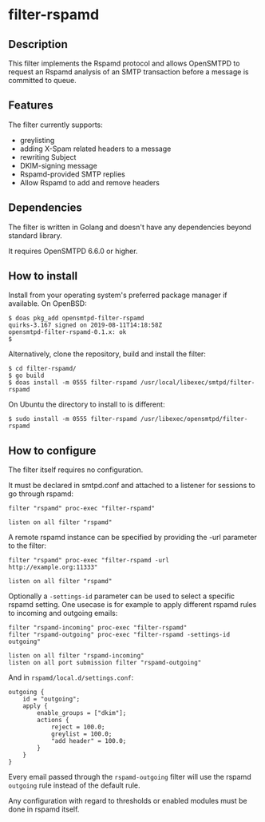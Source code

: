 # filter-rspamd

## Description
This filter implements the Rspamd protocol and allows OpenSMTPD to request an Rspamd analysis
of an SMTP transaction before a message is committed to queue.


## Features
The filter currently supports:

- greylisting
- adding X-Spam related headers to a message
- rewriting Subject
- DKIM-signing message
- Rspamd-provided SMTP replies
- Allow Rspamd to add and remove headers


## Dependencies
The filter is written in Golang and doesn't have any dependencies beyond standard library.

It requires OpenSMTPD 6.6.0 or higher.


## How to install
Install from your operating system's preferred package manager if available.
On OpenBSD:
```
$ doas pkg_add opensmtpd-filter-rspamd
quirks-3.167 signed on 2019-08-11T14:18:58Z
opensmtpd-filter-rspamd-0.1.x: ok
$
```

Alternatively, clone the repository, build and install the filter:
```
$ cd filter-rspamd/
$ go build
$ doas install -m 0555 filter-rspamd /usr/local/libexec/smtpd/filter-rspamd
```

On Ubuntu the directory to install to is different:
```
$ sudo install -m 0555 filter-rspamd /usr/libexec/opensmtpd/filter-rspamd
```


## How to configure
The filter itself requires no configuration.

It must be declared in smtpd.conf and attached to a listener for sessions to go through rspamd:
```
filter "rspamd" proc-exec "filter-rspamd"

listen on all filter "rspamd"
```

A remote rspamd instance can be specified by providing the -url parameter to the filter:
```
filter "rspamd" proc-exec "filter-rspamd -url http://example.org:11333"

listen on all filter "rspamd"
```

Optionally a `-settings-id` parameter can be used to select a specific rspamd
setting. One usecase is for example to apply different rspamd rules to incoming
and outgoing emails:

```
filter "rspamd-incoming" proc-exec "filter-rspamd"
filter "rspamd-outgoing" proc-exec "filter-rspamd -settings-id outgoing"

listen on all filter "rspamd-incoming"
listen on all port submission filter "rspamd-outgoing"
```

And in `rspamd/local.d/settings.conf`:

```
outgoing {
    id = "outgoing";
    apply {
        enable_groups = ["dkim"];
        actions {
            reject = 100.0;
            greylist = 100.0;
            "add header" = 100.0;
        }
    }
}
```

Every email passed through the `rspamd-outgoing` filter will use the rspamd `outgoing` rule instead of the default rule.

Any configuration with regard to thresholds or enabled modules must be done in rspamd itself.
